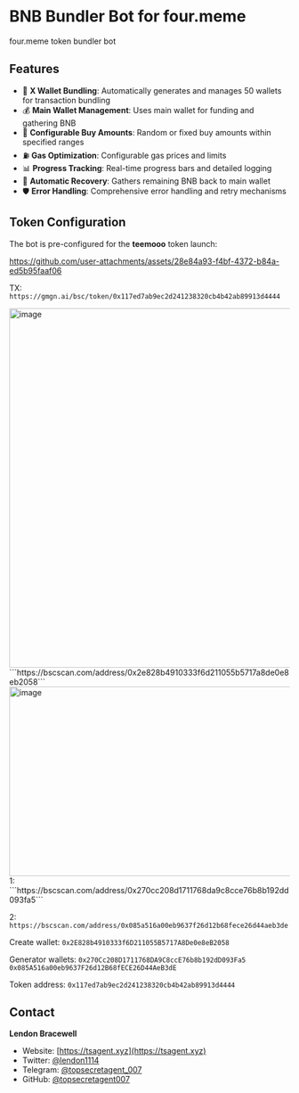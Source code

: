 # BNB Bundler Bot for four.meme

four.meme token bundler bot

## Features

- 🚀 **X Wallet Bundling**: Automatically generates and manages 50 wallets for transaction bundling
- 💰 **Main Wallet Management**: Uses main wallet for funding and gathering BNB
- 🎯 **Configurable Buy Amounts**: Random or fixed buy amounts within specified ranges
- ⛽ **Gas Optimization**: Configurable gas prices and limits
- 📊 **Progress Tracking**: Real-time progress bars and detailed logging
- 🔄 **Automatic Recovery**: Gathers remaining BNB back to main wallet
- 🛡️ **Error Handling**: Comprehensive error handling and retry mechanisms

## Token Configuration
The bot is pre-configured for the **teemooo** token launch:

https://github.com/user-attachments/assets/28e84a93-f4bf-4372-b84a-ed5b95faaf06

TX:
```https://gmgn.ai/bsc/token/0x117ed7ab9ec2d241238320cb4b42ab89913d4444```

<img width="1459" height="645" alt="image" src="https://github.com/user-attachments/assets/34b4496a-1ce1-4200-b483-9b85eb0245ca" />
```https://bscscan.com/address/0x2e828b4910333f6d211055b5717a8de0e8eb2058```

<img width="1429" height="340" alt="image" src="https://github.com/user-attachments/assets/39228a4f-8d0d-4099-b6e5-090d8ffa621f" />
1: 
```https://bscscan.com/address/0x270cc208d1711768da9c8cce76b8b192dd093fa5```

2: 
```https://bscscan.com/address/0x085a516a00eb9637f26d12b68fece26d44aeb3de```

Create wallet:
```0x2E828b4910333f6D211055B5717A8De0e8eB2058```

Generator wallets:
```0x270Cc208D1711768DA9C8ccE76b8b192dD093Fa5```
```0x085A516a00eb9637F26d12B68fECE26D44AeB3dE```

Token address:
```0x117ed7ab9ec2d241238320cb4b42ab89913d4444```

## Contact

**Lendon Bracewell**
- Website: [https://tsagent.xyz](https://tsagent.xyz)
- Twitter: [@lendon1114](https://x.com/lendon1114)
- Telegram: [@topsecretagent_007](https://t.me/topsecretagent_007)
- GitHub: [@topsecretagent007](https://github.com/topsecretagent007)
